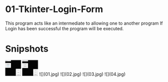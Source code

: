 # 01-Tkinter-Login-Form
This program acts like an intermediate to allowing one to another program
If Login has been successful the program will be executed.

# Snipshots
<img src="01.jpg" width="50" height="50">
<img src="02.jpg" width="50" height="50">
![](01.jpg)
![](02.jpg)
![](03.jpg)
![](04.jpg)
